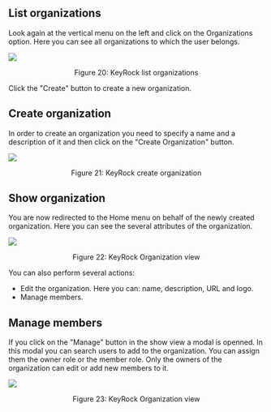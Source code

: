 ## List organizations

Look again at the vertical menu on the left and click on the Organizations
option. Here you can see all organizations to which the user belongs.

![](https://raw.githubusercontent.com/ging/fiware-idm/master/doc/resources/UserGuide_index_organizations.png)

<p align="center">Figure 20: KeyRock list organizations</p>

Click the "Create" button to create a new organization.

## Create organization

In order to create an organization you need to specify a name and a description
of it and then click on the "Create Organization" button.

![](https://raw.githubusercontent.com/ging/fiware-idm/master/doc/resources/UserGuide_create_organization.png)

<p align="center">Figure 21: KeyRock create organization</p>

## Show organization

You are now redirected to the Home menu on behalf of the newly created
organization. Here you can see the several attributes of the organization.

![](https://raw.githubusercontent.com/ging/fiware-idm/master/doc/resources/UserGuide_organization_show.png)

<p align="center">Figure 22: KeyRock Organization view</p>

You can also perform several actions:

-   Edit the organization. Here you can: name, description, URL and logo.
-   Manage members.

## Manage members

If you click on the "Manage" button in the show view a modal is openned. In this
modal you can search users to add to the organization. You can assign them the
owner role or the member role. Only the owners of the organization can edit or
add new members to it.

![](https://raw.githubusercontent.com/ging/fiware-idm/master/doc/resources/UserGuide_organization_members.png)

<p align="center">Figure 23: KeyRock Organization view</p>
